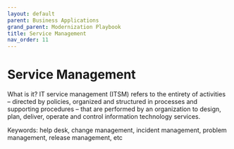 ```yaml
---
layout: default
parent: Business Applications
grand_parent: Modernization Playbook
title: Service Management
nav_order: 11
---
```


# Service Management 

What is it? IT service management (ITSM) refers to the entirety of activities – directed by policies, organized and structured in processes and supporting procedures – that are performed by an organization to design, plan, deliver, operate and control information technology services. 

Keywords: help desk, change management, incident management, problem management, release management, etc

